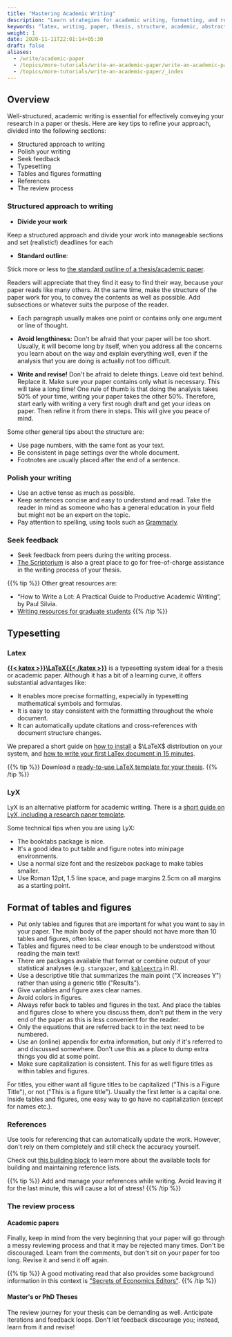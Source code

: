 ```yaml
---
title: "Mastering Academic Writing"
description: "Learn strategies for academic writing, formatting, and referencing to ensure clear presentation of your research within your academic paper or thesis."
keywords: "latex, writing, paper, thesis, structure, academic, abstract"
weight: 1
date: 2020-11-11T22:01:14+05:30
draft: false
aliases:
  - /write/academic-paper
  - /topics/more-tutorials/write-an-academic-paper/write-an-academic-paper
  - /topics/more-tutorials/write-an-academic-paper/_index
---
```


## Overview
Well-structured, academic writing is essential for effectively conveying your research in a paper or thesis. Here are key tips to refine your approach, divided into the following sections:
- Structured approach to writing
- Polish your writing
- Seek feedback
- Typesetting
- Tables and figures formatting
- References
- The review process

### Structured approach to writing

- **Divide your work**

Keep a structured approach and divide your work into manageable sections and set (realistic!) deadlines for each

- **Standard outline**: 

Stick more or less to [the standard outline of a thesis/academic paper](/masterthesisguide/outline).

Readers will appreciate that they find it easy to find their way, because your paper reads like many others. At the same time, make the structure of the paper work for you, to convey the contents as well as possible. Add subsections or whatever suits the purpose of the reader.

- Each paragraph usually makes one point or contains only one argument or line of thought.

- **Avoid lengthiness:** 
Don't be afraid that your paper will be too short. Usually, it will become long by itself, when you address all the concerns you learn about on the way and explain everything well, even if the analysis that you are doing is actually not too difficult.

- **Write and revise!**
Don't be afraid to delete things. Leave old text behind. Replace it. Make sure your paper contains only what is necessary. This will take a long time! One rule of thumb is that doing the analysis takes 50% of your time, writing your paper takes the other 50%. Therefore, start early with writing a very first rough draft and get your ideas on paper. Then refine it from there in steps. This will give you peace of mind.

Some other general tips about the structure are:
- Use page numbers, with the same font as your text.
- Be consistent in page settings over the whole document.
- Footnotes are usually placed after the end of a sentence.

### Polish your writing
- Use an active tense as much as possible.
- Keep sentences concise and easy to understand and read. Take the reader in mind as someone who has a general education in your field but might not be an expert on the topic. 
- Pay attention to spelling, using tools such as [Grammarly](https://app.grammarly.com/). 

### Seek feedback
- Seek feedback from peers during the writing process.
- [The Scriptorium](https://www.tilburguniversity.edu/students/studying/writing-information-skills/scriptorium) is also a great place to go for free-of-charge assistance in the writing process of your thesis. 

{{% tip %}}
Other great resources are:
- “How to Write a Lot: A Practical Guide to Productive Academic Writing”, by Paul Silvia.
- [Writing resources for graduate students](https://writingcenter.gmu.edu/writing-resources)
{{% /tip %}}


## Typesetting

### Latex
**[{{< katex >}}\LaTeX{{< /katex >}}](https://www.latex-project.org)** is a typesetting system ideal for a thesis or academic paper. Although it has a bit of a learning curve, it offers substantial advantages like:

- It enables more precise formatting, especially in typesetting mathematical symbols and formulas.
- It is easy to stay consistent with the formatting throughout the whole document. 
- It can automatically update citations and cross-references with document structure changes. 

We prepared a short guide on [how to install](/setup/latex) a $\LaTeX$ distribution on your system, and [how to write your first LaTex document in 15 minutes](/write/latex). 

{{% tip %}}
Download a [ready-to-use LaTeX template for your thesis](/latex-template).
{{% /tip %}}

### LyX

LyX is an alternative platform for academic writing. There is a [short guide on LyX, including a research paper template](/write/paper-with-lyx). 

Some technical tips when you are using LyX:
- The booktabs package is nice.
- It's a good idea to put table and figure notes into minipage environments.
- Use a normal size font and the resizebox package to make tables smaller.
- Use Roman 12pt, 1.5 line space, and page margins 2.5cm on all margins as a starting point.

## Format of tables and figures
- Put only tables and figures that are important for what you want to say in your paper. The main body of the paper should not have more than 10 tables and figures, often less. 
- Tables and figures need to be clear enough to be understood without reading the main text! 
- There are packages available that format or combine output of your statistical analyses (e.g. `stargazer`, and [`kableextra`](/regressions/kableextra/) in R).
- Use a descriptive title that summarizes the main point ("X increases Y") rather than using a generic title ("Results").
- Give variables and figure axes clear names.
- Avoid colors in figures.
- Always refer back to tables and figures in the text. And place the tables and figures close to where you discuss them, don't put them in the very end of the paper as this is less convenient for the reader.
- Only the equations that are referred back to in the text need to be numbered.
- Use an (online) appendix for extra information, but only if it's referred to and discussed somewhere. Don't use this as a place to dump extra things you did at some point.
- Make sure capitalization is consistent. This for as well figure titles as within tables and figures. 

For titles, you either want all figure titles to be capitalized ("This is a Figure Title"), or not ("This is a figure title"). Usually the first letter is a capital one. Inside tables and figures, one easy way to go have no capitalization (except for names etc.). 

### References

Use tools for referencing that can automatically update the work. However, don't rely on them completely and still check the accuracy yourself.

Check out [this building block](/develop-your-research-skills/tips/reference-list/) to learn more about the available tools for building and maintaining reference lists. 

{{% tip %}}
Add and manage your references while writing. Avoid leaving it for the last minute, this will cause a lot of stress!
{{% /tip %}}

### The review process

#### Academic papers
Finally, keep in mind from the very beginning that your paper will go through a messy reviewing process and that it may be rejected many times. Don't be discouraged. Learn from the comments, but don't sit on your paper for too long. Revise it and send it off again. 

{{% tip %}}
A good motivating read that also provides some background information in this context is ["Secrets of Economics Editors"](https://mitpress.mit.edu/books/secrets-economics-editors).
{{% /tip %}}

#### Master's or PhD Theses
The review journey for your thesis can be demanding as well. Anticipate iterations and feedback loops. Don't let feedback discourage you; instead, learn from it and revise!





